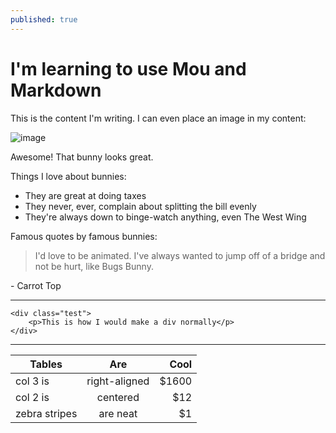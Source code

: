 ```yaml
---
published: true
---
```

# I'm learning to use Mou and Markdown

This is the content I'm writing. I can even place an image in my content:

![image](https://pbs.twimg.com/profile_images/447374371917922304/P4BzupWu.jpeg)

Awesome! That bunny looks great.

Things I love about bunnies:

- They are great at doing taxes
- They never, ever, complain about splitting the bill evenly
- They're always down to binge-watch anything, even The West Wing

Famous quotes by famous bunnies:

> I'd love to be animated. I've always wanted to jump off of a bridge and not be hurt, like Bugs Bunny.

\- Carrot Top 

---

	<div class="test">
		<p>This is how I would make a div normally</p>
	</div>
	
---	
	
| Tables        | Are           | Cool  |
| ------------- |:-------------:| -----:|
| col 3 is      | right-aligned | $1600 |
| col 2 is      | centered      |   $12 |
| zebra stripes | are neat      |    $1 |


